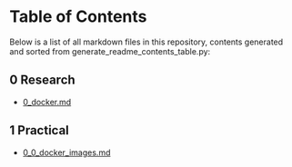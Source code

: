 # Table of Contents

Below is a list of all markdown files in this repository, contents generated and sorted from generate_readme_contents_table.py:

## 0 Research

- [0_docker.md](https://github.com/raiyans/tech264-docker-kubernetes/0_research/0_docker.md)


## 1 Practical

- [0_0_docker_images.md](https://github.com/raiyans/tech264-docker-kubernetes/1_practical/0_0_docker_images.md)

